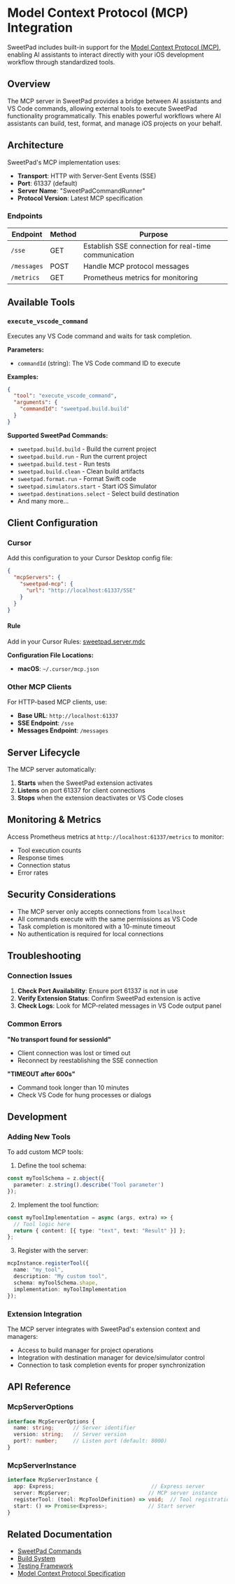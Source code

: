 # Model Context Protocol (MCP) Integration

SweetPad includes built-in support for the [Model Context Protocol (MCP)](https://modelcontextprotocol.io/), enabling AI assistants to interact directly with your iOS development workflow through standardized tools.

## Overview

The MCP server in SweetPad provides a bridge between AI assistants and VS Code commands, allowing external tools to execute SweetPad functionality programmatically. This enables powerful workflows where AI assistants can build, test, format, and manage iOS projects on your behalf.

## Architecture

SweetPad's MCP implementation uses:
- **Transport**: HTTP with Server-Sent Events (SSE) 
- **Port**: 61337 (default)
- **Server Name**: "SweetPadCommandRunner"
- **Protocol Version**: Latest MCP specification

### Endpoints

| Endpoint | Method | Purpose |
|----------|--------|---------|
| `/sse` | GET | Establish SSE connection for real-time communication |
| `/messages` | POST | Handle MCP protocol messages |
| `/metrics` | GET | Prometheus metrics for monitoring |

## Available Tools

### `execute_vscode_command`

Executes any VS Code command and waits for task completion.

**Parameters:**
- `commandId` (string): The VS Code command ID to execute

**Examples:**
```json
{
  "tool": "execute_vscode_command",
  "arguments": {
    "commandId": "sweetpad.build.build"
  }
}
```

**Supported SweetPad Commands:**
- `sweetpad.build.build` - Build the current project
- `sweetpad.build.run` - Run the current project  
- `sweetpad.build.test` - Run tests
- `sweetpad.build.clean` - Clean build artifacts
- `sweetpad.format.run` - Format Swift code
- `sweetpad.simulators.start` - Start iOS Simulator
- `sweetpad.destinations.select` - Select build destination
- And many more...

## Client Configuration

### Cursor

Add this configuration to your Cursor Desktop config file:

```json
{
  "mcpServers": {
    "sweetpad-mcp": {
      "url": "http://localhost:61337/SSE"
    }
  }
}
```

#### Rule

Add in your Cursor Rules: [sweetpad.server.mdc](cursor.rules/sweetpad.server.mdc)

**Configuration File Locations:**
- **macOS**: `~/.cursor/mcp.json`

### Other MCP Clients

For HTTP-based MCP clients, use:
- **Base URL**: `http://localhost:61337`
- **SSE Endpoint**: `/sse`
- **Messages Endpoint**: `/messages`

## Server Lifecycle

The MCP server automatically:
1. **Starts** when the SweetPad extension activates
2. **Listens** on port 61337 for client connections
3. **Stops** when the extension deactivates or VS Code closes

## Monitoring & Metrics

Access Prometheus metrics at `http://localhost:61337/metrics` to monitor:
- Tool execution counts
- Response times
- Connection status
- Error rates

## Security Considerations

- The MCP server only accepts connections from `localhost`
- All commands execute with the same permissions as VS Code
- Task completion is monitored with a 10-minute timeout
- No authentication is required for local connections

## Troubleshooting

### Connection Issues

1. **Check Port Availability**: Ensure port 61337 is not in use
2. **Verify Extension Status**: Confirm SweetPad extension is active
3. **Check Logs**: Look for MCP-related messages in VS Code output panel

### Common Errors

**"No transport found for sessionId"**
- Client connection was lost or timed out
- Reconnect by reestablishing the SSE connection

**"TIMEOUT after 600s"**
- Command took longer than 10 minutes
- Check VS Code for hung processes or dialogs

## Development

### Adding New Tools

To add custom MCP tools:

1. Define the tool schema:
```typescript
const myToolSchema = z.object({
  parameter: z.string().describe('Tool parameter')
});
```

2. Implement the tool function:
```typescript
const myToolImplementation = async (args, extra) => {
  // Tool logic here
  return { content: [{ type: "text", text: "Result" }] };
};
```

3. Register with the server:
```typescript
mcpInstance.registerTool({
  name: "my_tool",
  description: "My custom tool", 
  schema: myToolSchema.shape,
  implementation: myToolImplementation
});
```

### Extension Integration

The MCP server integrates with SweetPad's extension context and managers:
- Access to build manager for project operations
- Integration with destination manager for device/simulator control
- Connection to task completion events for proper synchronization

## API Reference

### McpServerOptions

```typescript
interface McpServerOptions {
  name: string;      // Server identifier
  version: string;   // Server version
  port?: number;     // Listen port (default: 8000)
}
```

### McpServerInstance

```typescript
interface McpServerInstance {
  app: Express;                               // Express server
  server: McpServer;                         // MCP server instance
  registerTool: (tool: McpToolDefinition) => void;  // Tool registration
  start: () => Promise<Express>;             // Start server
}
```

## Related Documentation

- [SweetPad Commands](commands.md)
- [Build System](build-system.md)
- [Testing Framework](testing.md)
- [Model Context Protocol Specification](https://modelcontextprotocol.io/) 